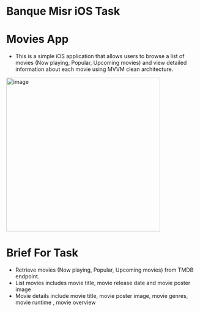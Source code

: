 # Banque Misr iOS Task

# Movies App
- This is a simple iOS application that allows users to browse a list of movies (Now playing, Popular, Upcoming movies) and view detailed information about each movie using MVVM clean architecture.

<img width="402" alt="image" src="https://github.com/ZyadGalal/ProekspertTask/assets/17854404/c83f855d-a71d-47ea-91d0-90a0d003aefa">

# Brief For Task
- Retrieve movies (Now playing, Popular, Upcoming movies) from TMDB endpoint.
- List movies includes movie title, movie release date and movie poster image
- Movie details include movie title, movie poster image, movie genres, movie runtime , movie overview
